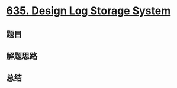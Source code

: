 # [635. Design Log Storage System](https://leetcode.com/problems/design-log-storage-system/)

## 题目


## 解题思路


## 总结


